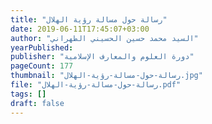 ```yaml
---
title: "رسالة حول مسالة رؤية الهلال"
date: 2019-06-11T17:45:07+03:00
author: "السيد محمد حسين الحسيني الطهراني"
yearPublished: 
publisher: "دورة العلوم والمعارف الإسلامية"
pageCount: 177
thumbnail: "رسالة-حول-مسالة-رؤية-الهلال.jpg"
file: "رسالة-حول-مسالة-رؤية-الهلال.pdf"
tags: []
draft: false
---
```

